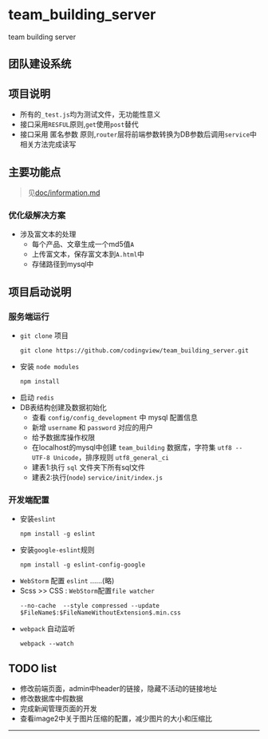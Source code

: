 # team_building_server
team building server

## 团队建设系统

## 项目说明
- 所有的`_test.js`均为测试文件，无功能性意义
- 接口采用`RESFUL`原则,`get`使用`post`替代
- 接口采用 匿名参数 原则,`router`层将前端参数转换为DB参数后调用`service`中相关方法完成读写

## 主要功能点
> 见[doc/information.md](./doc/information.md)
### 优化级解决方案
  - 涉及富文本的处理
    - 每个产品、文章生成一个md5值`A`
    - 上传富文本，保存富文本到`A.html`中
    - 存储路径到mysql中

## 项目启动说明

### 服务端运行
- `git clone` 项目
  ```
  git clone https://github.com/codingview/team_building_server.git
  ```
- 安装 `node modules`
  ```
  npm install 
  ```
- 启动 `redis`
- DB表结构创建及数据初始化  
  - 查看 `config/config_development` 中 mysql 配置信息
  - 新增 `username` 和 `password` 对应的用户
  - 给予数据库操作权限
  - 在localhost的mysql中创建 `team_building` 数据库，字符集 `utf8 -- UTF-8 Unicode`，排序规则 `utf8_general_ci`
  - 建表1:执行 `sql` 文件夹下所有sql文件
  - 建表2:执行(`node`) `service/init/index.js`

### 开发端配置
- 安装`eslint`
  ```
  npm install -g eslint
  ```
- 安装`google-eslint`规则
  ```
  npm install -g eslint-config-google
  ```
- `WebStorm` 配置 `eslint` ......(略)
- Scss >> CSS : `WebStorm`配置`file watcher`
  ```
  --no-cache  --style compressed --update $FileName$:$FileNameWithoutExtension$.min.css
  ```
- `webpack` 自动监听
  ```
  webpack --watch
  ```

## TODO list
- 修改前端页面，admin中header的链接，隐藏不活动的链接地址
- 修改数据库中假数据
- 完成新闻管理页面的开发
- 查看image2中关于图片压缩的配置，减少图片的大小和压缩比


***
